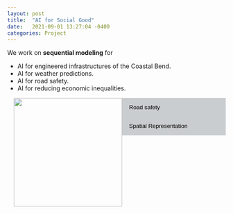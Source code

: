 ```yaml
---
layout: post
title:  "AI for Social Good"
date:   2021-09-01 13:27:04 -0400
categories: Project
---
```



We work on **sequential modeling** for

- AI for engineered infrastructures of the Coastal Bend.
- AI for weather predictions.
- AI for road safety.
- AI for reducing economic inequalities.

<!--
modeling **Spatial-temporal** predictions for
- Precipitation, extreme weather, geophysics, etc.
- Transportation, road safety, etc.
-->

<div class="tab-pane">
<div class="row">
<img src="https://wenlu-w.github.io/images/ST-transformer0.png" style="float:left;padding-left: 15px" height=250pt />
</div>
</div>

<style>
	.dropdown-menu>.active {
           background-color: #333436;
        }
	.img-fluid{border:1px solid #ccc;margin:5px 5px 5px 0px}
	.step_head{font-size:1.25em;color:#333436;font-weight:bold;    border-bottom: 1.3px solid #333436;margin-top:10px;}
	.sub_head{font-size:0.85em;color:#333436;font-weight:bold;margin-bottom:2px;}
	.doc-content p{font-size:0.9em;margin-bottom:2px;}
	h2{font-size:1.25em;}
	.target-title{color:#C03D96;font-weight:bold;text-decoration:underline}
    	/* Style the tab */
	.tab {
	  overflow: hidden;
	  background-color: #cacdcf;
	}

	/* Style the buttons that are used to open the tab content */
	.tab button {
	  background-color: inherit;
	  float: left;
	  border: none;
	  outline: none;
	  cursor: pointer;
	  padding: 14px 16px;
	  transition: 0.3s;
	}

	/* Change background color of buttons on hover */
	.tab button:hover {
	  background-color: #333436;
	}

	/* Create an active/current tablink class */
	.tab button.active {
	  background-color: #333436;
          color: #FFFFFF;
	}

	/* Style the tab content */
	.tabcontent {
	  display: none;
	  padding: 6px 12px;
	  border-top: none;
	}
 </style>



<div class="tab-pane" id="overview_mac">

<div class="tab">
<button class="tablinks" onclick="show(event, 'road')">
        Road safety
</button>
<button class="tablinks" onclick="show(event, 'economic')">
        Spatial Representation
</button>
</div>


<div class="tabcontent" id="road" style="display:none;">

- We work on Transformer variations in capturing spatial and temporal dependencies.  
<br>
<a href=""> <img src="{{ site.url }}{{ site.baseurl }}/images/LCT.png" style="width: 250px; box-shadow: none"></a>
<br>LCT Transformer.<br> 

<a href=""> <img src="{{ site.url }}{{ site.baseurl }}/images/ST-transformer.png" style="width: 150px; box-shadow: none"></a>
<br>
Spatio-Temporal encoding with Transformer <a href="https://dl.acm.org/doi/10.1145/3474717.3484254">pdf</a> <a href="https://github.com/jiang28/Real-Estate-Hotspot-Prediction">code</a>

- Safe operation of automated vehicles at intersections

<a href=""> <img src="{{ site.url }}{{ site.baseurl }}/images/intersection.png" style="width: 300px; box-shadow: none"></a><br>

Turn prediction for special intersections and its case study. <a href="https://dl.acm.org/doi/abs/10.1145/3339186.3339190?casa_token=Xdmtn_FjdFoAAAAA:iFAgJwOjlM9i7orJmZcqSAvcIoBwq0H9BzxniIxFUM25szSaAN1hayfIWl5OfVp-YkhbiJcgmhoJ">pdf</a>


- UAV visual-line-of-sight

	A VLOS compliance solution to ground/aerial parcel delivery problem <a href="https://ieeexplore.ieee.org/abstract/document/8788740">pdf</a>
	<br>
	Multiple ground/aerial parcel delivery problem: a Weighted Road Network Voronoi Diagram based approach <a href="https://link.springer.com/article/10.1007/s10619-021-07347-w">pdf</a>


</div>


<div class="tabcontent" id="economic" style="display:none;">

We work on reducing economic inequalities
<br> 
<a href=""> <img src="{{ site.url }}{{ site.baseurl }}/images/emb_vis.png" style="width: 200px; box-shadow: none"></a>
<a href=""> <img src="{{ site.url }}{{ site.baseurl }}/images/emb_vis_2.png" style="width: 200px; box-shadow: none"></a>
<br>
Predicting Economic Growth by Regional Embedding <a href="https://dl.acm.org/doi/abs/10.1145/3340531.3411882">pdf</a>
<br>
Fair housing <a href="https://ieeexplore.ieee.org/document/9671927">pdf</a>

</div>


</div>

<script>
	function show(evt, cityName) {
  var i, tabcontent, tablinks;
  
  //Get all elements with class="tabcontent" and hide them
  tabcontent = document.getElementsByClassName("tabcontent");
  for (i = 0; i < tabcontent.length; i++) {
      tabcontent[i].style.display = "none";
  }
  
  // Get all elements with class="tablinks" and remove the class "active"
  tablinks = document.getElementsByClassName("tablinks");
  for (i = 0; i < tablinks.length; i++) {
      tablinks[i].className = tablinks[i].className.replace(" active", "");
  }
  
  // Show the current tab, and add an "active" class to the button that opened the tab
  document.getElementById(cityName).style.display = "block";
      evt.currentTarget.className += " active";
}
function hideshow(id) {
        var e = document.getElementById(id);
        e.style.display = (e.style.display == 'block') ? 'none' : 'none';
}
function showhide(id) {
       	var e = document.getElementById(id);
       	e.style.display = (e.style.display == 'block') ? 'none' : 'block';
}
</script>
